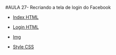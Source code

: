 #AULA 27- Recriando a tela de login do Facebook
- [Index HTML](html/index.html)

- [Login HTML](html/login.html)

- [Img](img/fb-logo.svg)

- [Style CSS](styles/style.css)